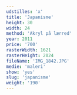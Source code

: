 ```yaml
---
udstilles: 'x'
title: 'Japanisme'
height: 30
width: 24
method: 'Akryl på lærred'
year: 2011
price: '700'
rasterWidth: 1621
rasterHeight: 2024
fileName: 'IMG_1842.JPG'
medie: 'maleri'
show: 'yes'
slug: 'japanisme'
weight: '190'
---
```

